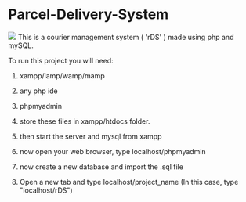 # Parcel-Delivery-System

![](DALL·E%202023-03-30%2015.36.23%20-%20parcel%20delivery%20system.png)
This is a courier management system ( 'rDS' ) made using php and mySQL.


To run this project you will need:
1. xampp/lamp/wamp/mamp
2. any php ide
3. phpmyadmin

1. store these files in xampp/htdocs folder.
2. then start the server and mysql from xampp 
3. now open your web browser, type localhost/phpmyadmin
4. now create a new database and import the .sql file
5. Open a new tab and type localhost/project_name  (In this case, type "localhost/rDS")

